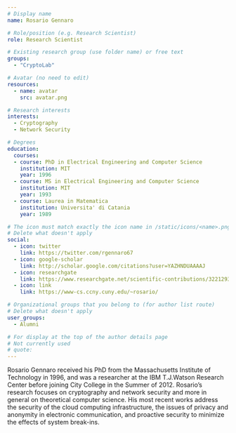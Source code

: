 ```yaml
---
# Display name
name: Rosario Gennaro

# Role/position (e.g. Research Scientist)
role: Research Scientist

# Existing research group (use folder name) or free text
groups:
  - "CryptoLab"

# Avatar (no need to edit)
resources:
  - name: avatar
    src: avatar.png

# Research interests
interests:
  - Cryptography
  - Network Security

# Degrees
education:
  courses:
  - course: PhD in Electrical Engineering and Computer Science
    institution: MIT
    year: 1996
  - course: MS in Electrical Engineering and Computer Science
    institution: MIT
    year: 1993
  - course: Laurea in Matematica
    institution: Universita' di Catania
    year: 1989    

# The icon must match exactly the icon name in /static/icons/<name>.png
# Delete what doesn't apply
social:
  - icon: twitter
    link: https://twitter.com/rgennaro67
  - icon: google-scholar
    link: http://scholar.google.com/citations?user=YAZHNDUAAAAJ
  - icon: researchgate
    link: https://www.researchgate.net/scientific-contributions/3221293_Rosario_Gennaro
  - icon: link
    link: https://www-cs.ccny.cuny.edu/~rosario/   

# Organizational groups that you belong to (for author list route)
# Delete what doesn't apply
user_groups:
  - Alumni

# For display at the top of the author details page
# Not currently used
# quote:
---
```


Rosario Gennaro received his PhD from the Massachusetts Institute of Technology in 1996, and was a researcher at the IBM T.J.Watson Research Center before joining City College in the Summer of 2012. Rosario’s research focuses on cryptography and network security and more in general on theoretical computer science. His most recent works address the security of the cloud computing infrastructure, the issues of privacy and anonymity in electronic communication, and proactive security to minimize the effects of system break-ins.
